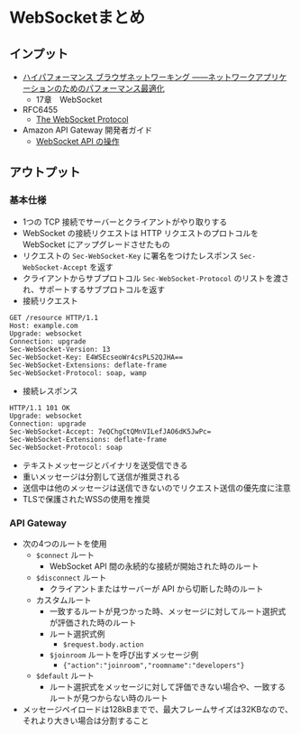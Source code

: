 # WebSocketまとめ

## インプット
- [ハイパフォーマンス ブラウザネットワーキング
――ネットワークアプリケーションのためのパフォーマンス最適化](https://www.oreilly.co.jp/books/9784873116761/)
  - 17章　WebSocket
- RFC6455
  - [The WebSocket Protocol](https://tools.ietf.org/html/rfc6455)
- Amazon API Gateway 開発者ガイド
  - [WebSocket API の操作](https://docs.aws.amazon.com/ja_jp/apigateway/latest/developerguide/apigateway-websocket-api.html)

## アウトプット
### 基本仕様
- 1つの TCP 接続でサーバーとクライアントがやり取りする
- WebSocket の接続リクエストは HTTP リクエストのプロトコルを WebSocket にアップグレードさせたもの
- リクエストの `Sec-WebSocket-Key` に署名をつけたレスポンス `Sec-WebSocket-Accept` を返す
- クライアントからサブプロトコル `Sec-WebSocket-Protocol` のリストを渡され、サポートするサブプロトコルを返す
- 接続リクエスト
```
GET /resource HTTP/1.1
Host: example.com
Upgrade: websocket
Connection: upgrade
Sec-WebSocket-Version: 13
Sec-WebSocket-Key: E4WSEcseoWr4csPLS2QJHA==
Sec-WebSocket-Extensions: deflate-frame
Sec-WebSocket-Protocol: soap, wamp
```
- 接続レスポンス
```
HTTP/1.1 101 OK
Upgrade: websocket
Connection: upgrade
Sec-WebSocket-Accept: 7eQChgCtQMnVILefJAO6dK5JwPc=
Sec-WebSocket-Extensions: deflate-frame
Sec-WebSocket-Protocol: soap
```
- テキストメッセージとバイナリを送受信できる
- 重いメッセージは分割して送信が推奨される
- 送信中は他のメッセージは送信できないのでリクエスト送信の優先度に注意
- TLSで保護されたWSSの使用を推奨

### API Gateway
- 次の4つのルートを使用
  - `$connect` ルート
    - WebSocket API 間の永続的な接続が開始された時のルート
  - `$disconnect` ルート
    - クライアントまたはサーバーが API から切断した時のルート
  - カスタムルート
    - 一致するルートが見つかった時、メッセージに対してルート選択式が評価された時のルート
    - ルート選択式例
      - `$request.body.action`
    - `$joinroom` ルートを呼び出すメッセージ例
      - `{"action":"joinroom","roomname":"developers"}`
  - `$default` ルート
    - ルート選択式をメッセージに対して評価できない場合や、一致するルートが見つからない時のルート
- メッセージペイロードは128kBまでで、最大フレームサイズは32KBなので、それより大きい場合は分割すること
